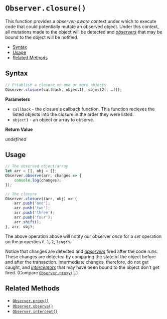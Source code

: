 # `Observer.closure()`

This function provides a *observer-aware* context under which to execute code that could potentially mutate an observed object. Under this context, all mutations made to the object will be detected and [*observers*](/observer/v1/api/observe.md) that may be bound to the object will be notified.

+ [Syntax](#syntax)
+ [Usage](#usage)
+ [Related Methods](#related-methods)

## Syntax

```js
// Establish a closure on one or more objects
Observer.closure(callback, object1[, object2[, …]]);
```

**Parameters**

+ `callback` - the closure's callback function. This function recieves the listed objects into the closure in the order they were listed.
+ `object1` - an object or array to observe.

**Return Value**

*undefined*

## Usage

```js
// The observed object/array
let arr = [], obj = {};
Observer.observe(arr, changes => {
    console.log(changes);
});

// The closure
Observer.closure((arr, obj) => {
    arr.push('one');
    arr.push('two');
    arr.push('three');
    arr.push('four');
    arr.shift();
}, arr, obj);
```

The above operation above will notify our observer *once* for a *set* operation on the properties `0`, `1`, `2`, `length`.

Notice that changes are detected and [*observers*](/observer/v1/api/observe.md) fired after the code runs. These changes are detected by comparing the state of the object before and after the transaction. Intermediate changes, therefore, do not get caught, and [*interceptors*](/observer/v1/api/interceptors.md) that may have been bound to the object don't get fired. (Compare [`Observer.proxy()`](/observer/v1/api/proxy.md).)

## Related Methods

+ [`Observer.proxy()`](/observer/v1/api/proxy.md)
+ [`Observer.observe()`](/observer/v1/api/observe.md)
+ [`Observer.intercept()`](/observer/v1/api/intercept.md)
